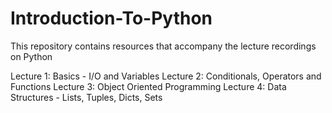 # Introduction-To-Python
This repository contains resources that accompany the lecture recordings on Python

Lecture 1: Basics - I/O and Variables
  Lecture 2: Conditionals, Operators and Functions 
Lecture 3: Object Oriented Programming
Lecture 4: Data Structures - Lists, Tuples, Dicts, Sets

